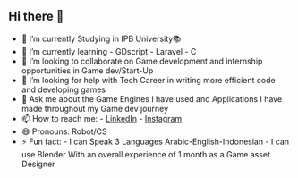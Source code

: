 ## Hi there 👋


<!--**Code-is-me/Code-is-me** is a ✨ _special_ ✨ repository because its `README.md` (this file) appears on your GitHub profile.-->


- 🔭 I’m currently Studying in IPB University📚
- 🌱 I’m currently learning
      - GDscript
      - Laravel
      - C  
- 👯 I’m looking to collaborate on Game development and internship opportunities in Game dev/Start-Up 
- 🤔 I’m looking for help with Tech Career in writing more efficient code and developing games 
- 💬 Ask me about the Game Engines I have used and Applications I have made throughout my Game dev journey 
- 📫 How to reach me:
      - [LinkedIn](https://www.linkedin.com/in/hassan-nasrallah-matouq-124a771b0/)
      - [Instagram](https://www.instagram.com/foryou_tocode)
- 😄 Pronouns: Robot/CS
- ⚡ Fun fact:
      - I can Speak 3 Languages Arabic-English-Indonesian
      - I can use Blender With an overall experience of 1 month as a Game asset Designer 
  
    
